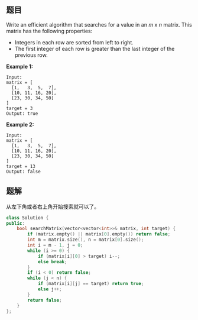 ## 题目

Write an efficient algorithm that searches for a value in an *m* x *n* matrix. This matrix has the following properties:

- Integers in each row are sorted from left to right.
- The first integer of each row is greater than the last integer of the previous row.

**Example 1:**

```
Input:
matrix = [
  [1,   3,  5,  7],
  [10, 11, 16, 20],
  [23, 30, 34, 50]
]
target = 3
Output: true
```

**Example 2:**

```
Input:
matrix = [
  [1,   3,  5,  7],
  [10, 11, 16, 20],
  [23, 30, 34, 50]
]
target = 13
Output: false
```



## 题解

从左下角或者右上角开始搜索就可以了。

```cpp
class Solution {
public:
    bool searchMatrix(vector<vector<int>>& matrix, int target) {
        if (matrix.empty() || matrix[0].empty()) return false;
        int m = matrix.size(), n = matrix[0].size();
        int i = m - 1, j = 0;
        while (i >= 0) {
            if (matrix[i][0] > target) i--;
            else break;
        }
        if (i < 0) return false;
        while (j < n) {
            if (matrix[i][j] == target) return true;
            else j++;
        }
        return false;
    }
};
```
